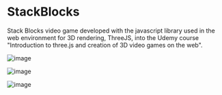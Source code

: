 # StackBlocks


Stack Blocks video game developed with the javascript library used in the web environment for 3D rendering, ThreeJS, into the Udemy course "Introduction to three.js and creation of 3D video games on the web".

![image](https://user-images.githubusercontent.com/49313732/188997976-0e09d1ac-8677-4f0e-946b-888e0f110c20.png)

![image](https://user-images.githubusercontent.com/49313732/188998071-39531c75-26c7-49c3-9cd1-f8a55c515bb8.png)

![image](https://user-images.githubusercontent.com/49313732/188998156-b729ba23-6b4e-47e9-8bc4-54e7f992f3b0.png)
